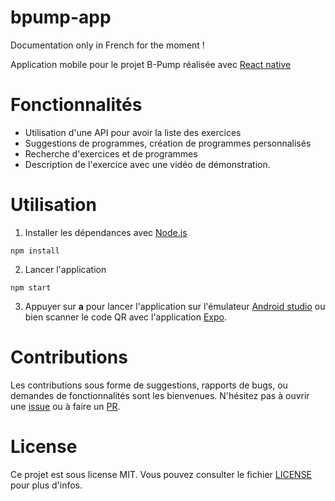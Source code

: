 # bpump-app

Documentation only in French for the moment !

Application mobile pour le projet B-Pump réalisée avec [React native](https://reactnative.dev/)

# Fonctionnalités

-   Utilisation d'une API pour avoir la liste des exercices
-   Suggestions de programmes, création de programmes personnalisés
-   Recherche d'exercices et de programmes
-   Description de l'exercice avec une vidéo de démonstration.

# Utilisation

1. Installer les dépendances avec [Node.js](https://nodejs.org/)

```
npm install
```

2. Lancer l'application

```
npm start
```

3. Appuyer sur **a** pour lancer l'application sur l'émulateur [Android studio](https://developer.android.com/studio) ou bien scanner le code QR avec l'application [Expo](https://play.google.com/store/apps/details?id=host.exp.exponent&hl=fr&gl=US).

# Contributions

Les contributions sous forme de suggestions, rapports de bugs, ou demandes de fonctionnalités sont les bienvenues. N'hésitez pas à ouvrir une [issue](https://github.com/wiizzl/bpump-cam/issues) ou à faire un [PR](https://github.com/wiizzl/bpump-cam/pulls).

# License

Ce projet est sous license MIT. Vous pouvez consulter le fichier [LICENSE](./LICENSE.md) pour plus d'infos.
